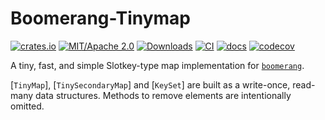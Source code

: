 # Boomerang-Tinymap

[![crates.io](https://img.shields.io/crates/v/boomerang_tinymap.svg)](https://crates.io/crates/boomerang_tinymap)
[![MIT/Apache 2.0](https://img.shields.io/badge/license-MIT%2FApache-blue.svg)](./LICENSE)
[![Downloads](https://img.shields.io/crates/d/boomerang_tinymap.svg)](https://crates.io/crates/boomerang_tinymap)
[![CI](https://github.com/jondo2010/boomerang/actions/workflows/ci.yml/badge.svg?branch=main)](https://github.com/jondo2010/boomerang/actions/workflows/ci.yml)
[![docs](https://docs.rs/boomerang_tinymap/badge.svg)](https://docs.rs/boomerang_tinymap)
[![codecov](https://codecov.io/github/jondo2010/boomerang/graph/badge.svg?token=PYXF8VSNY9)](https://codecov.io/github/jondo2010/boomerang)

A tiny, fast, and simple Slotkey-type map implementation for [`boomerang`](https://docs.rs/boomerang).

[`TinyMap`], [`TinySecondaryMap`] and [`KeySet`] are built as a write-once, read-many data structures. Methods to remove elements are intentionally omitted.
